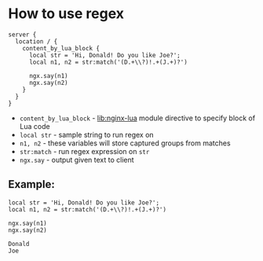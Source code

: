 # How to use regex

```nginx
server {
  location / {
    content_by_lua_block {
      local str = 'Hi, Donald! Do you like Joe?';
      local n1, n2 = str:match('(D.+\\?)!.+(J.+)?')
      
      ngx.say(n1)
      ngx.say(n2)
    }
  }
}
```

- `content_by_lua_block` - [lib:nginx-lua](/nginx-lua/how-to-install-nginx-lua-module-in-ubuntu-ubuntuversion) module directive to specify block of Lua code
- `local str` - sample string to run regex on
- `n1, n2` - these variables will store captured groups from matches
- `str:match` - run regex expression on `str`
- `ngx.say` - output given text to client

## Example: 
```nginx
local str = 'Hi, Donald! Do you like Joe?';
local n1, n2 = str:match('(D.+\\?)!.+(J.+)?')

ngx.say(n1)
ngx.say(n2)
```
```
Donald
Joe

```

